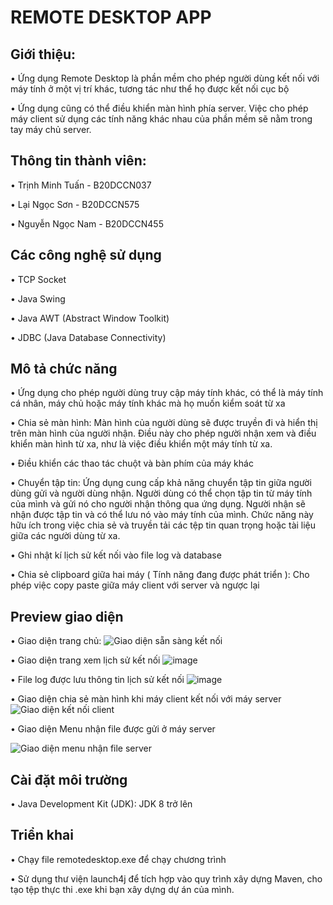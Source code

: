# REMOTE DESKTOP APP
## Giới thiệu:
•	Ứng dụng Remote Desktop là phần mềm cho phép người dùng kết nối với máy tính ở một vị trí khác, tương tác như thể họ được kết nối cục bộ

•	Ứng dụng cũng có thể điều khiển màn hình phía server. Việc cho phép máy client sử dụng các tính năng khác nhau của phần mềm sẽ nằm trong tay máy chủ server.
## Thông tin thành viên:
• Trịnh Minh Tuấn - B20DCCN037

• Lại Ngọc Sơn - B20DCCN575

• Nguyễn Ngọc Nam - B20DCCN455
## Các công nghệ sử dụng

•	TCP Socket

•	Java Swing

•	Java AWT (Abstract Window Toolkit)

• JDBC  (Java Database Connectivity)
## Mô tả chức năng
• Ứng dụng cho phép người dùng truy cập máy tính khác, có thể là máy tính cá nhân, máy chủ hoặc máy tính khác mà họ muốn kiểm soát từ xa

•	Chia sẻ màn hình: Màn hình của người dùng sẽ được truyền đi và hiển thị trên màn hình của người nhận. Điều này cho phép người nhận xem và điều khiển màn hình từ xa, như là việc điều khiển một máy tính từ xa.

• Điều khiển các thao tác chuột và bàn phím của máy khác

•	Chuyển tập tin: Ứng dụng cung cấp khả năng chuyển tập tin giữa người dùng gửi và người dùng nhận. Người dùng có thể chọn tập tin từ máy tính của mình và gửi nó cho người nhận thông qua ứng dụng. Người nhận sẽ nhận được tập tin và có thể lưu nó vào máy tính của mình. Chức năng này hữu ích trong việc chia sẻ và truyền tải các tệp tin quan trọng hoặc tài liệu giữa các người dùng từ xa.

• Ghi nhật kí lịch sử kết nối vào file log và database

• Chia sẻ clipboard giữa hai máy ( Tính năng đang được phát triển ): Cho phép việc copy paste giữa máy client với server và ngược lại
## Preview giao diện
• Giao diện trang chủ:
![Giao diện sẵn sàng kết nối](https://github.com/jnp2018/g3_proj-037575455/assets/94033356/72133b92-4c50-4e32-a545-4975bd39ce5d)

• Giao diện trang xem lịch sử kết nối
![image](https://github.com/jnp2018/g3_proj-037575455/assets/94033356/4c7a2de2-668d-4c52-9c8c-e257b6af6c85)

• File log được lưu thông tin lịch sử kết nối
![image](https://github.com/jnp2018/g3_proj-037575455/assets/94033356/e598ce6f-c17d-4f24-a595-62007dd34545)

• Giao diện chia sẻ màn hình khi máy client kết nối với máy server
![Giao diện kết nối client](https://github.com/jnp2018/g3_proj-037575455/assets/94033356/cd3d509d-ed5d-4973-8b20-052b2c9c1da2)

• Giao diện Menu nhận file được gửi ở máy server

![Giao diện menu nhận file server](https://github.com/jnp2018/g3_proj-037575455/assets/94033356/b473a365-b789-4ff4-a2dc-126b365f490c)


## Cài đặt môi trường
• Java Development Kit (JDK): JDK 8 trở lên

## Triển khai
• Chạy file remotedesktop.exe để chạy chương trình

• Sử dụng thư viện launch4j để tích hợp vào quy trình xây dựng Maven, cho tạo tệp thực thi .exe khi bạn xây dựng dự án của mình.
